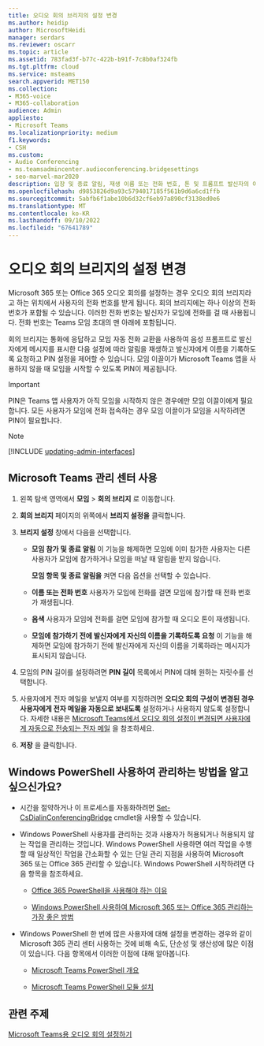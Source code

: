 ```yaml
---
title: 오디오 회의 브리지의 설정 변경
ms.author: heidip
author: MicrosoftHeidi
manager: serdars
ms.reviewer: oscarr
ms.topic: article
ms.assetid: 783fad3f-b77c-422b-b91f-7c8b0af324fb
ms.tgt.pltfrm: cloud
ms.service: msteams
search.appverid: MET150
ms.collection:
- M365-voice
- M365-collaboration
audience: Admin
appliesto:
- Microsoft Teams
ms.localizationpriority: medium
f1.keywords:
- CSH
ms.custom:
- Audio Conferencing
- ms.teamsadmincenter.audioconferencing.bridgesettings
- seo-marvel-mar2020
description: 입장 및 종료 알림, 재생 이름 또는 전화 번호, 톤 및 프롬프트 발신자의 이름을 기록하는 음성 회의 브리지 설정을 변경합니다.
ms.openlocfilehash: d9853826d9a93c5794017185f561b9d6a6cd1ffb
ms.sourcegitcommit: 5abfb6f1abe10b6d32cf6eb97a890cf3138ed0e6
ms.translationtype: MT
ms.contentlocale: ko-KR
ms.lasthandoff: 09/10/2022
ms.locfileid: "67641789"
---
```

# <a name="change-the-settings-for-an-audio-conferencing-bridge"></a>오디오 회의 브리지의 설정 변경

Microsoft 365 또는 Office 365 오디오 회의를 설정하는 경우 오디오 회의 브리지라고 하는 위치에서 사용자의 전화 번호를 받게 됩니다. 회의 브리지에는 하나 이상의 전화 번호가 포함될 수 있습니다. 이러한 전화 번호는 발신자가 모임에 전화를 걸 때 사용됩니다. 전화 번호는 Teams 모임 초대의 맨 아래에 포함됩니다.
  
회의 브리지는 통화에 응답하고 모임 자동 전화 교환을 사용하여 음성 프롬프트로 발신자에게 메시지를 표시한 다음 설정에 따라 알림을 재생하고 발신자에게 이름을 기록하도록 요청하고 PIN 설정을 제어할 수 있습니다. 모임 이끌이가 Microsoft Teams 앱을 사용하지 않을 때 모임을 시작할 수 있도록 PIN이 제공됩니다.

  > [!IMPORTANT]
  > PIN은 Teams 앱 사용자가 아직 모임을 시작하지 않은 경우에만 모임 이끌이에게 필요합니다. 모든 사용자가 모임에 전화 접속하는 경우 모임 이끌이가 모임을 시작하려면 PIN이 필요합니다.

> [!NOTE]
> [!INCLUDE [updating-admin-interfaces](includes/updating-admin-interfaces.md)]

## <a name="using-the-microsoft-teams-admin-center"></a>Microsoft Teams 관리 센터 사용

1. 왼쪽 탐색 영역에서 **모임** > **회의 브리지** 로 이동합니다.

2. **회의 브리지** 페이지의 위쪽에서 **브리지 설정을** 클릭합니다.

3. **브리지 설정** 창에서 다음을 선택합니다.
   - **모임 참가 및 종료 알림** 이 기능을 해제하면 모임에 이미 참가한 사용자는 다른 사용자가 모임에 참가하거나 모임을 떠날 때 알림을 받지 않습니다.

     **모임 항목 및 종료 알림을** 켜면 다음 옵션을 선택할 수 있습니다.

   - **이름 또는 전화 번호** 사용자가 모임에 전화를 걸면 모임에 참가할 때 전화 번호가 재생됩니다.

   - **음색** 사용자가 모임에 전화를 걸면 모임에 참가할 때 오디오 톤이 재생됩니다.

   - **모임에 참가하기 전에 발신자에게 자신의 이름을 기록하도록 요청** 이 기능을 해제하면 모임에 참가하기 전에 발신자에게 자신의 이름을 기록하라는 메시지가 표시되지 않습니다.

4. 모임의 PIN 길이를 설정하려면 **PIN 길이** 목록에서 PIN에 대해 원하는 자릿수를 선택합니다.

5. 사용자에게 전자 메일을 보낼지 여부를 지정하려면 **오디오 회의 구성이 변경된 경우 사용자에게 전자 메일을 자동으로 보내도록** 설정하거나 사용하지 않도록 설정합니다.
    자세한 내용은 [Microsoft Teams에서 오디오 회의 설정이 변경되면 사용자에게 자동으로 전송되는 전자 메일](emails-sent-to-users-when-their-settings-change-in-teams.md) 을 참조하세요.

6. **저장** 을 클릭합니다.

## <a name="want-to-know-how-to-manage-with-windows-powershell"></a>Windows PowerShell 사용하여 관리하는 방법을 알고 싶으신가요?

- 시간을 절약하거나 이 프로세스를 자동화하려면 [Set-CsDialinConferencingBridge](/powershell/module/skype/Set-CsOnlineDialInConferencingBridge) cmdlet을 사용할 수 있습니다.

- Windows PowerShell 사용자를 관리하는 것과 사용자가 허용되거나 허용되지 않는 작업을 관리하는 것입니다. Windows PowerShell 사용하면 여러 작업을 수행할 때 일상적인 작업을 간소화할 수 있는 단일 관리 지점을 사용하여 Microsoft 365 또는 Office 365 관리할 수 있습니다. Windows PowerShell 시작하려면 다음 항목을 참조하세요.

  - [Office 365 PowerShell을 사용해야 하는 이유](/microsoft-365/enterprise/why-you-need-to-use-microsoft-365-powershell)

  - [Windows PowerShell 사용하여 Microsoft 365 또는 Office 365 관리하는 가장 좋은 방법](/previous-versions//dn568025(v=technet.10))

- Windows PowerShell 한 번에 많은 사용자에 대해 설정을 변경하는 경우와 같이 Microsoft 365 관리 센터 사용하는 것에 비해 속도, 단순성 및 생산성에 많은 이점이 있습니다. 다음 항목에서 이러한 이점에 대해 알아봅니다.

  - [Microsoft Teams PowerShell 개요](teams-powershell-overview.md)

  - [Microsoft Teams PowerShell 모듈 설치](teams-powershell-install.md)
  
## <a name="related-topics"></a>관련 주제

[Microsoft Teams용 오디오 회의 설정하기](set-up-audio-conferencing-in-teams.md)
